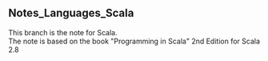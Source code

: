 ## Notes_Languages_Scala

This branch is the note for Scala.<br>
The note is based on the book "Programming in Scala" 2nd Edition for Scala 2.8
